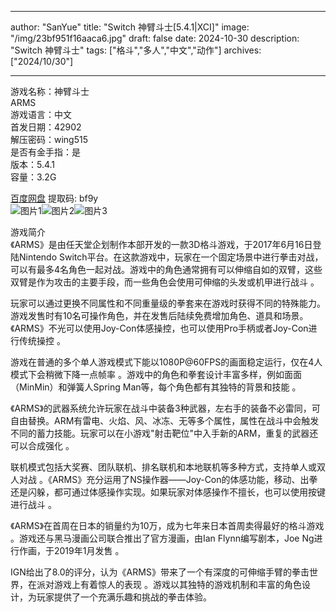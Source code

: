 
---
author: "SanYue"
title: "Switch 神臂斗士[5.4.1|XCI]"
image: "/img/23bf951f16aaca6.jpg"
draft: false
date: 2024-10-30
description: "Switch 神臂斗士"
tags: ["格斗","多人","中文","动作"]
archives: ["2024/10/30"]

---

游戏名称：神臂斗士   
ARMS    
游戏语言：中文  
首发日期：42902  
解压密码：wing515  
是否有金手指：是  
版本：5.4.1   
容量：3.2G

[百度网盘](https://pan.baidu.com/s/1IHPo5FDQFuq37K0PPjOYQA) 提取码: bf9y  
![图片1](/img/1495076255365.JPG)![图片2](/img/1495076614838.JPG)![图片3](/img/1495076308274.JPG)  

游戏简介  
《ARMS》是由任天堂企划制作本部开发的一款3D格斗游戏，于2017年6月16日登陆Nintendo Switch平台。在这款游戏中，玩家在一个固定场景中进行拳击对战，可以有最多4名角色一起对战。游戏中的角色通常拥有可以伸缩自如的双臂，这些双臂是作为攻击的主要手段，而一些角色会使用可伸缩的头发或机甲进行战斗
。

玩家可以通过更换不同属性和不同重量级的拳套来在游戏时获得不同的特殊能力。游戏发售时有10名可操作角色，并在发售后陆续免费增加角色、道具和场景。《ARMS》不光可以使用Joy-Con体感操控，也可以使用Pro手柄或者Joy-Con进行传统操控
。

游戏在普通的多个单人游戏模式下能以1080P@60FPS的画面稳定运行，仅在4人模式下会稍微下降一点帧率
。游戏中的角色和拳套设计丰富多样，例如面面（MinMin）和弹簧人Spring Man等，每个角色都有其独特的背景和技能
。

《ARMS》的武器系统允许玩家在战斗中装备3种武器，左右手的装备不必雷同，可自由替换。ARM有雷电、火焰、风、冰冻、无等多个属性，属性在战斗中会触发不同的蓄力技能。玩家可以在小游戏"射击靶位"中入手新的ARM，重复的武器还可以合成强化
。

联机模式包括大奖赛、团队联机、排名联机和本地联机等多种方式，支持单人或双人对战
。《ARMS》充分运用了NS操作器——Joy-Con的体感功能，移动、出拳还是闪躲，都可通过体感操作实现。如果玩家对体感操作不擅长，也可以使用按键进行战斗
。

《ARMS》在首周在日本的销量约为10万，成为七年来日本首周卖得最好的格斗游戏
。游戏还与黑马漫画公司联合推出了官方漫画，由Ian Flynn编写剧本，Joe Ng进行作画，于2019年1月发售
。

IGN给出了8.0的评分，认为《ARMS》带来了一个有深度的可伸缩手臂的拳击世界，在派对游戏上有着惊人的表现
。游戏以其独特的游戏机制和丰富的角色设计，为玩家提供了一个充满乐趣和挑战的拳击体验。
